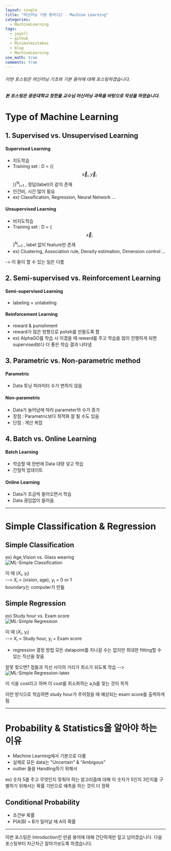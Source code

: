 ```yaml
---
layout: single
title: "머신러닝 기본 용어(2) - Machine Learning"
categories:
  - MachineLearning
tags:
  - jeykll
  - github
  - Minimalmistakes
  - blog
  - MachineLearning
use_math: true
comments: true
---
```


###### 이번 포스팅은 머신러닝 기초와 기본 용어에 대해 포스팅하겠습니다.  

##### 본 포스팅은 광운대학교 정한울 교수님 머신러닝 과목을 바탕으로 작성을 하였습니다.  

# Type of Machine Learning
## 1. Supervised vs. Unsupervised Learning  
#### Supervised Learning  
+ 지도학습  
+ Training set : D = {($$\vec{x}_i, \vec{y}_i$$)}<sup>N</sup><sub>i=1</sub> ,  정답(label)이 같이 존재  
+ 인건비, 시간 많이 필요  
+ ex) Classification, Regression, Neural Network ...  

#### Unsupervised Learning  
+ 비지도학습  
+ Training set : D = {$$\vec{x}_i$$}<sup>N</sup><sub>i=1</sub> ,  label 없이 feature만 존재  
+ ex) Clustering, Association rule, Density   estimation, Dimension control ...  

-> 이 둘이 할 수 있는 일은 다름  

## 2. Semi-supervised vs. Reinforcement Learning  
#### Semi-supervised Learning  
+ labeling + unlabeling  

#### Reinforcement Learning
+ reward & punishment
+ reward가 많은 방향으로 polish를 만들도록 함
+ ex) AlphaGO를 학습 시 이겼을 때 reward를 주고 학습을 많이 진행하게 되면 supervised보다 더 좋은 학습 결과 나타냄  

## 3. Parametric vs. Non-parametric method  
#### Parametric
+ Data 튜닝 파라미터 수가 변하지 않음  

#### Non-parametric  
+ Data가 늘어남에 따라 parameter의 수가 증가  
+ 장점 : Parametric보다 최적화 잘 될 수도 있음  
+ 단점 : 계산 복잡  

## 4. Batch vs. Online Learning  
#### Batch Learning  
+ 학습할 때 한번에 Data 대량 넣고 학습  
+ 간헐적 업데이트  

#### Online Learning  
+ Data가 조금씩 들어오면서 학습  
+ Data 끊임없이 들어옴  

---


# Simple Classification & Regression

## Simple Classification  

ex) Age,Vision vs. Glass wearing  
![ML-Simple Classification](https://user-images.githubusercontent.com/61397479/86396586-269f7480-bcdd-11ea-969c-17c56a64c8dc.png)  

이 때 (*X<sub>i</sub>*, y<sub>i</sub>)  
--> *X<sub>i</sub>* = (vision, age), y<sub>i</sub> = 0 or 1  
boundary는 computer가 만듦

## Simple Regression  

ex) Study hour vs. Exam score  
![ML-Simple Regression](https://user-images.githubusercontent.com/61397479/86397478-dde8bb00-bcde-11ea-8e30-38e41919a30c.png)  

이 때 (*X<sub>i</sub>*, y<sub>i</sub>)  
--> *X<sub>i</sub>* = Study hour, y<sub>i</sub> = Exam score  

+ regression 결정 방법
모든 datapoint를 지나갈 수는 없지만 최대한 fitting할 수 있는 직선을 찾음

잘못 찾으면? 점들과 직선 사이의 거리가 최소가 되도록 학습
--> ![ML-Simple Regression-latex](https://user-images.githubusercontent.com/61397479/86397964-c78f2f00-bcdf-11ea-87db-8387a6d146c3.png)  

이 식을 cost라고 하며 이 cost를 최소화하는 a,b를 찾는 것이 목적

이런 방식으로 학습하면 study hour가 주어졌을 때 예상되는 exam score를 출력하게 됨

---

# Probability & Statistics을 알아야 하는 이유
+ Machine Learning에서 기본으로 다룸
+ 실제로 모든 data는 "Uncertain" & "Ambigous"
+ outlier 들을 Handling하기 위해서

ex) 숫자 5를 주고 무엇인지 맞춰야 하는 알고리즘에 대해 이 숫자가 5인지 3인지를 구별하기 위해서는 확률 기반으로 예측을 하는 것이 더 정확


## Conditional Probability
+ 조건부 확률
+ P(A|B) = B가 일어날 때 A의 확률

---

이번 포스팅은 Introduction인 만큼 용어에 대해 간단하게만 짚고 넘어겠습니다.
다음 포스팅부터 차근차근 알아가보도록 하겠습니다.
